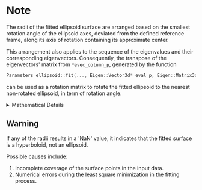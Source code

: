 # Note

The radii of the fitted ellipsoid surface are arranged based on the smallest rotation angle of the ellipsoid axes, deviated from the defined reference frame, along its axis of rotation containing its approximate center. 

This arrangement also applies to the sequence of the eigenvalues and their corresponding eigenvectors. Consequently, the transpose of the eigenvectors' matrix from `*evec_column_p`, generated by the function
```cpp
Parameters ellipsoid::fit(..., Eigen::Vector3d* eval_p, Eigen::Matrix3d* evec_column_p, ...);
```
can be used as a rotation matrix to rotate the fitted ellipsoid to the nearest non-rotated ellipsoid, in term of rotation angle.

<details>
  <summary>Mathematical Details</summary>

From the C++ function above, suppose `*eval_p` contains $[e_0\ e_1\ e_2]^T$, and let its diagonal matrix `eval_p->asDiagonal()` denoted as $E$. Meanwhile, let `evec_column_p->transpose()` be denoted as $R$. 

Consider the inputs be $d_{in}=[x_{in}\ y_{in}\ z_{in}]^T$, while the outputs produced from rotating the inputs be $d_{out}=[x_{out}\ y_{out}\ z_{out}]^T$. The relationship between these vectors is given by:

$$e_0\ x_{out}^2+e_1\ y_{out}^2+e_2\ z_{out}^2 = d_{in}^T R^T E\ R\ d_{in}$$

Hence, the rotation from $d_{in}$ to $d_{out}$ is performed using
$d_{out} = R\ d_{in}$ or  
```cpp
...
Eigen::Vector3d d_in; // Inputs
Eigen::Matrix3d R = evec_column_p->transpose();

// Perform the multiplication d_out = R * d_in
Eigen::Vector3d d_out = R * d_in;
...
```

Additionally, the transformation from the fitted ellipsoid to a unit sphere can be achieved using 
$d_{out} = \sqrt{E} R\ d_{in}$, or

```cpp
...
Eigen::Vector3d d_in; // Inputs
Eigen::Matrix3d R = evec_column_p->transpose();
Eigen::Matrix3d sqrt_E = eval_p->cwiseSqrt().asDiagonal();

// Perform sphere mapping d_out = E^(0.5) * R * d_in
Eigen::Vector3d d_out = sqrt_E * R * d_in;
...
```
 This process involves first rotating the inputs, followed by scaling them.
</details>


## Warning

If any of the radii results in a 'NaN' value, it indicates that the fitted surface is a hyperboloid, not an ellipsoid.

Possible causes include:

1. Incomplete coverage of the surface points in the input data.
2. Numerical errors during the least square minimization in the fitting process.